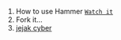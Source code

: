1. How to use Hammer [`Watch it`](http://www.youtube.com/watch?v=HVbRUhX2EPo) 
2. Fork it...
3. [jejak cyber](https://jejakcyber.com)
